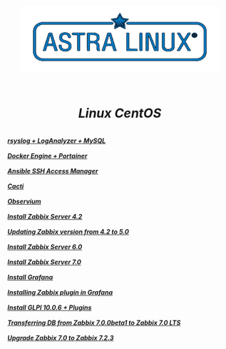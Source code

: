  <br/>
<p align="center">
<img src="./Temp/Astra.png" width="450" height="150"/>
</p><br/>
<h1 align="Center"><i>Linux CentOS</i></h1>
 <br/>
<i> <a href="https://github.com/dimoroz772/Linux_CentOS/blob/main/rsyslog%2BLogAnalyzer%2BMySQL"><b>rsyslog + LogAnalyzer + MySQL</b></a><br/><i/>
 <br/>
<i> <a href="https://github.com/dimoroz772/Linux_CentOS/blob/main/Docker_Engine%2BPortainer"><b>Docker Engine + Portainer</b></a><br/><i/>
 <br/>
<i> <a href="https://github.com/dimoroz772/Linux_CentOS/blob/main/Ansible_SSH_Access_Manager"><b>Ansible SSH Access Manager</b></a><br/><i/>
 <br/>
<i> <a href="https://github.com/dimoroz772/Linux_CentOS/blob/main/Cacti"><b>Cacti</b></a><br/><i/>
 <br/>
<i> <a href="https://github.com/dimoroz772/Linux_CentOS/blob/main/Observium"><b>Observium</b></a><br/><i/>
  <br/>
<i> <a href="https://github.com/dimoroz772/Linux_CentOS/blob/main/Install_Zabbix_Server_4.2"><b>Install Zabbix Server 4.2</b></a><br/><i/>
  <br/>
<i> <a href="https://github.com/dimoroz772/Linux_CentOS/blob/main/Updating_Zabbix_version_from_4.2_to_5.0"><b>Updating Zabbix version from 4.2 to 5.0</b></a><br/><i/>
  <br/>
<i> <a href="https://github.com/dimoroz772/Linux_CentOS/blob/main/Install_Zabbix_Server_6.0"><b>Install Zabbix Server 6.0</b></a><br/><i/>
  <br/>
<i> <a href="https://github.com/dimoroz772/Linux_CentOS/blob/main/Install_Zabbix_Server_7.0"><b>Install Zabbix Server 7.0</b></a><br/><i/>
  <br/>
<i> <a href="https://github.com/dimoroz772/Linux_CentOS/blob/main/Install_Grafana"><b>Install Grafana</b></a><br/><i/>
  <br/>
<i> <a href="https://github.com/dimoroz772/Linux_CentOS/blob/main/Installing_Zabbix_plugin_in_Grafana"><b>Installing Zabbix plugin in Grafana</b></a><br/><i/>
  <br/>
<i> <a href="https://github.com/dimoroz772/Linux_CentOS/blob/main/Install_GLPI_10.0.6%2BPlugins"><b>Install GLPI 10.0.6 + Plugins</b></a><br/><i/>
  <br/>
<i> <a href="https://github.com/dimoroz772/Linux_CentOS/blob/main/Transferring_DB_from_Zabbix_7.0.0beta1_to_Zabbix_7.0_LTS"><b>Transferring DB from Zabbix 7.0.0beta1 to Zabbix 7.0 LTS</b></a><br/><i/>
  <br/>
<i> <a href="https://github.com/dimoroz772/Linux_CentOS/blob/main/Upgrade_Zabbix_7.0_to_Zabbix_7.2.3"><b>Upgrade Zabbix 7.0 to Zabbix 7.2.3</b></a><br/><i/>

